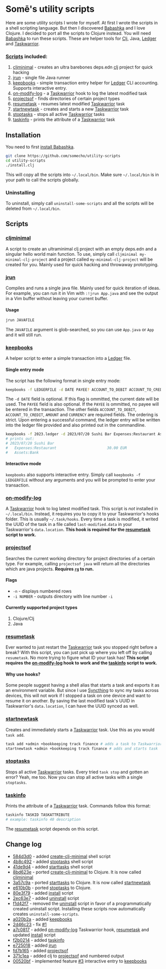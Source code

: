 # Somē's utility scripts

Here are some utility scripts I wrote for myself. At first I wrote the scripts in a shell scripting language. But then I discovered [Babashka](https://github.com/babashka/babashka) and I love Clojure. I decided to port all the scripts to Clojure instead. You will need [Babashka](https://github.com/babashka/babashka) to run these scripts. These are helper tools for [Clj](https://clojure.org/guides/deps_and_cli), Java, [Ledger](https://github.com/ledger/ledger) and [Taskwarrior](https://github.com/GothenburgBitFactory/taskwarrior).

### [Scripts](#scripts) included:
1. [cljminimal](#cljminimal) - creates an ultra barebones deps.edn [clj](https://clojure.org/guides/deps_and_cli) project for quick hacking
2. [jrun](#jrun) - single file Java runner 
3. [keepbooks](#keepbooks) - simple transaction entry helper for [Ledger](https://github.com/ledger/ledger) CLI accounting. Supports interactive entry.
4. [on-modify-log](#on-modify-log) - a [Taskwarrior](https://github.com/GothenburgBitFactory/taskwarrior) hook to log the latest modified task
5. [projectsof](#projectsof) - finds directories of certain project types
6. [resumetask](#resumetask) - resumes latest modified [Taskwarrior](https://github.com/GothenburgBitFactory/taskwarrior) task
7. [startnewtask](#startnewtask) - creates and starts a new [Taskwarrior](https://github.com/GothenburgBitFactory/taskwarrior) task
8. [stoptasks](#stoptasks) - stops all active [Taskwarrior](https://github.com/GothenburgBitFactory/taskwarrior) tasks
9. [taskinfo](#taskinfo) - prints the attribute of a [Taskwarrior](https://github.com/GothenburgBitFactory/taskwarrior) task
 
## Installation
You need to first [install Babashka](https://github.com/babashka/babashka#quickstart). 
 ```sh
 git clone https://github.com/somecho/utility-scripts
 cd utility-scripts
 ./install.clj 
 ```
 This will copy all the scripts into `~/.local/bin`. Make sure `~/.local/bin` is in your path to call the scripts globally.
 
### Uninstalling
 To uninstall, simply call `uninstall-some-scripts` and all the scripts will be deleted from `~/.local/bin`.
 
## Scripts
 
### [cljminimal](./cljminimal.clj)
A script to create an ultraminimal clj project with an empty deps.edn and a singular hello world main function. To use, simply call `cljminimal my-minimal-clj-project` and a project called `my-minimal-clj-project` will be created for you. Mainly used for quick hacking and throwaway prototyping.

### [jrun](./jrun.clj)
Compiles and runs a single java file. Mainly used for quick iteration of ideas. For example, you can run it in Vim with `:!jrun App.java` and see the output in a Vim buffer without leaving your current buffer.
#### Usage
```sh
jrun JAVAFILE
```
The `JAVAFILE` argument is glob-searched, so you can use `App.java` or `App` and it will still run.

### [keepbooks](./keepbooks.clj)
A helper script to enter a simple transaction into a [Ledger](https://github.com/ledger/ledger) file. 

#### Single entry mode
The script has the following format in single entry mode:
```sh
keepbooks -f LEDGERFILE -d DATE PAYEE? ACCOUNT_TO_DEBIT ACCOUNT_TO_CREDIT AMOUNT CURRENCY
```
The `-d DATE` field is optional. If this flag is ommitted, the current date will be used. The `PAYEE` field is also optional. If the `PAYEE` is ommitted, no payee will be entered in the transaction. The other fields `ACCOUNT_TO_DEBIT`, `ACCOUNT_TO_CREDIT`, `AMOUNT` and `CURRENCY` are required fields. The ordering is strict. Upon entering a successful command, the ledger entry will be written into the ledger file provided and also printed out in the commandline.
```sh
keepbooks -f 2023.ledger -d 2023/07/20 Sushi Bar Expenses:Restaurant Assets:Bank 30.00 EUR
# prints out:
# 2023/07/20 Sushi Bar
#   Expenses:Restaurant                       30.00 EUR
#   Assets:Bank
```

#### Interactive mode
`keepbooks` also supports interactive entry. Simply call `keepbooks -f LEDGERFILE` without any arguments and you will be prompted to enter your transaction.

### [on-modify-log](./on-modify-log.clj)
A [Taskwarrior](https://github.com/GothenburgBitFactory/taskwarrior) hook to log latest modified task. This script is _not_ installed in `~/.local/bin`. Instead, it requires you to copy it to your Taskwarrior's hooks folder. This is usually `~/.task/hooks`. Every time a task is modified, it writed the UUID of the task in a file called `last-modified.data` in your Taskwarrior's `data.location`. **This hook is required for the [resumetask](#resumetask) script to work.**

### [projectsof](./projectsof.clj)
Searches the current working directory for project directories of a certain type. For example, calling `projectsof java` will return all the directories which are java projects. **Requires [`rg`](https://github.com/BurntSushi/ripgrep) to run.**

#### Flags
- `-n` - displays numbered rows
- `-i NUMBER` - outputs directory with line number `-i`

#### Currently supported project types
1. Clojure/Clj
2. Java

### [resumetask](./resumetask.clj)
Ever wanted to just restart the [Taskwarrior](https://github.com/GothenburgBitFactory/taskwarrior) task you stopped right before a break? With this script, you can just pick up where you left off by calling `resumetask`. No more trying to figure what ID your task has! **This script requires the [on-modify-log](#on-modify-log) hook to work and the [taskinfo](#taskinfo) script to work.**

#### Why use hooks?
Some people suggest having a shell alias that starts a task and exports it as an environment variable. But since I use [Syncthing](https://github.com/syncthing/syncthing) to sync my tasks across devices, this will not work if I stopped a task on one device and want to resume it on another. By saving the last modified task's UUID in Taskwarrior's `data.location`, I can have the UUID synced as well.

### [startnewtask](./startnewtask.clj)
Creates and immediately starts a [Taskwarrior](https://github.com/GothenburgBitFactory/taskwarrior) task. Use this as you would `task add`.
```sh
task add +admin +bookkeeping track finance # adds a task to Taskwarrior
startnewtask +admin +bookkeeping track finance # adds and starts task
```
### [stoptasks](./stoptasks.clj)
Stops all active [Taskwarrior](https://github.com/GothenburgBitFactory/taskwarrior) tasks. Every tried `task stop` and gotten an error? Yeah, me too. Now you can stop all active tasks with a single `stoptasks`.

### [taskinfo](./taskinfo.clj)
Prints the attribute of a [Taskwarrior](https://github.com/GothenburgBitFactory/taskwarrior) task. Commands follow this format:
```sh
taskinfo TASKID TASKATTRIBUTE
# example: taskinfo 40 description
```
The [resumetask](#resumetask) script depends on this script.

## Change log
- [584d3d0](../../commit/584d3d04b3d9d2a9d1fdd79789e7c4908daa40be) - added [create-clj-minimal](../41de9d4fd0103c7b1cefa4b47439054353a59a91/create-clj-minimal) shell script
- [4b8c492](../../commit/4b8c492ecd1725646dbff502a19a77cc73c52747) - added [stoptasks](../41de9d4fd0103c7b1cefa4b47439054353a59a91/stoptasks) shell script
- [41de9d4](../../commit/41de9d4fd0103c7b1cefa4b47439054353a59a91) - added [starttasks](../41de9d4fd0103c7b1cefa4b47439054353a59a91/starttask) shell script
- [8bd623e](../../commit/8bd623ef16068c4ed0ece1d1df32ed6bb0b210b8) - ported [create-clj-minimal](../41de9d4fd0103c7b1cefa4b47439054353a59a91/create-clj-minimal) to Clojure. It is now called [cljminimal](./cljminimal.clj)
- [3a57c9a](../../commit/3a57c9abac263ceea7add9513b70868862b98d1d) - ported [starttasks](../41de9d4fd0103c7b1cefa4b47439054353a59a91/starttask) to Clojure. It is now called [startnewtask](./startnewtask.clj)
- [e610b0b](../../commit/e610b0b5c82580de74f6ccb644e9e092f9f7e130) - ported [stoptasks](./stoptasks.clj) to Clojure.
- [80e3f79](../../commit/80e3f792e56c5b620fa5ff1a6493c8b913188df7) - added [install](./install.clj) script
- [2ec63e7](../../commit/2ec63e7e77a2adb9f3b2e22090f85a911868f238) - added [uninstall](../2ec63e7e77a2adb9f3b2e22090f85a911868f238/uninstall-some-utils.clj) script
- [f1d42f7](../../commit/f1d42f7bc172d9ffdf51419d17b5d7792dabe70e) - removed the [uninstall](../2ec63e7e77a2adb9f3b2e22090f85a911868f238/uninstall-some-utils.clj) script in favor of a programmatically created uninstall script. Installing these scripts now automatically creates `uninstall-some-scripts`.
- [a020b2a](../../commit/a020b2aba3fdbcc132e53df2b4859d5aab88e9f1) - added [keepbooks](./keepbooks.clj)
- [2d46c23](../../commit/2d46c233a158950a3b2860f405a7dfb81484e06e) - fix [#1](../../issues/1)
- [a7c0817](../../commit/a7c081747dc0ec4404f6a17dc3f9141316cdc534) - added [on-modify-log](./on-modify-log.clj) Taskwarrior hook, [resumetask](./resumetask.clj) and updated [install](./install.clj) script
- [f2b0214](../../commit/f2b021434554a3491c5cf07aced3a33479e662d1) - added [taskinfo](./taskinfo.clj) 
- [e725018](../../commit/e7250185cc92cb0d2626b0048817ccd8a4e3cb5d) - added [jrun](./jrun.clj)
- [fd7b165](../../commit/fd7b165136f06fcd8c018401942c008ba0a261da) - added [projectsof](./projectsof.clj)
- [371c1ea](../../commit/371c1ea57bf5ebf3da98423552edba18d66f6957) - added clj to [projectsof](./projectsof.clj) and numbered output
- [00520bf](../../commit/00520bf253a05fdcd2253c10b61be33b4c363cfa) - implemented feature [#3](../../issues/3) interactive entry to [keepbooks](./keepbooks.clj)
